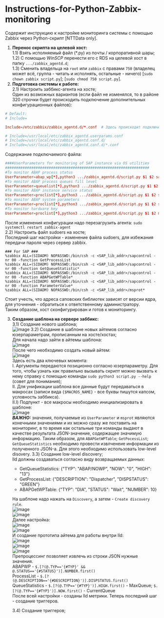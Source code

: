 # Instructions-for-Python-Zabbix-monitoring
Содержит инструкцию к настройке мониторинга системы с помощью Zabbix через Python-скрипт [NTTData only].

1) <strong>Перенос скрипта на целевой хост:</strong><br>
   1.1) Взять исполняемый файл (*.py) из почты / корпоративной шары;<br>
   1.2) С помощью <i>WinSCP</i> перенести его с RDS на целевой хост в папку `.../zabbix_agentd.d`;<br>
   1.3) Сменить владельца на `root` или `zabbix` с правами `750` (владелец может всё, группа - читать и исполнять, остальные - ничего) [`sudo chown zabbix script.py`]; [`sudo chmod 750 script.py`].<br>
2) <strong>Подготовка системы к работе:</strong><br>
   2.1) Настроить заббикс-агента на хосте;<br>
Один из возможных вариантов (если файл не изменялся, то в районе 320 строчки будет происходить подключение дополнительных конфигурационных файлов):
```conf
# Default:
# Include=

Include=/etc/zabbix/zabbix_agentd.d/*.conf  # Здесь происходит подключение

# Include=/usr/local/etc/zabbix_agentd.userparams.conf
# Include=/usr/local/etc/zabbix_agentd.conf.d/
# Include=/usr/local/etc/zabbix_agentd.conf.d/*.conf
```
Содержание подключаемого файла:
```conf
####UserParameters for monitoring of SAP instance via OS utilities
##################################################################
#To monitor ABAP process status
UserParameter=abap_wp[*],python3 .../zabbix_agentd.d/script.py $1 $2 sapcontrol -f ABAPGetWPTable -un $3
#To monitor ABAP process queues fill level
UserParameter=queuelist[*],python3 .../zabbix_agentd.d/script.py $1 $2 sapcontrol -f GetQueueStatistic -un $3
#To monitor ABAP instance service status
UserParameter=proclist[*],python3 .../zabbix_agentd.d/script.py $1 $2 sapcontrol -f GetProcessList -un $3
#To monitor ABAP system parameters
UserParameter=proclist[*],python3 .../zabbix_agentd.d/script.py $1 $2 sapcontrol -f ParameterValue -p $3 -un $4
#To monitor hardware key
UserParameter=proclist[*],python3 .../zabbix_agentd.d/script.py $1 $2 msprot -un $3
```
После изменения конфигурации надо перезагрузить агента: `sudo systemctl restart zabbix-agent`<br>
   2.2) Настроить файл sudoers на хосте;<br>
Последний шаг настройки - изменение файла sudoers, для избежания передачи пароля через сервер zabbix.
```
### For SAP ###
%zabbix ALL=(SIDADM) NOPASSWD:/bin/csh -c <SAP_lib_addr>/sapcontrol -nr 00 -function GetProcessList
%zabbix ALL=(SIDADM) NOPASSWD:/bin/csh -c <SAP_lib_addr>/sapcontrol -nr 00 -function GetQueueStatistic*
%zabbix ALL=(SIDADM) NOPASSWD:/bin/csh -c <SAP_lib_addr>/sapcontrol -nr 00 -function ABAPGetWPTable*
%zabbix ALL=(SIDADM) NOPASSWD:/bin/csh -c <SAP_lib_addr>/sapcontrol -nr 00 -function ParameterValue*
%zabbix ALL=(SIDADM) NOPASSWD:/bin/csh -c <SAP_lib_addr>/msprot*
```
Стоит учесть, что адреса саповских библиотек зависят от версии ядра, для уточнения - обратиться к ответственному администратору.<br>
Таким образом, хост сконфигурирован и готов к мониторингу.

3) <strong>Создание шаблона на сервере заббикс:</strong><br>
   3.1) Создание нового шаблона;<br>
![image](https://github.com/user-attachments/assets/d1e9080a-7441-40ef-a56f-670dc189494c)
   3.2) Создание в шаблоне новых айтемов согласно юзерпараметрам, прописанным на хосте/хостах;<br>
Для начала надо зайти в айтемы шаблона:<br>
![image](https://github.com/user-attachments/assets/ae61fae8-0bd2-492d-83b0-efb431864b7b)<br>
После чего необходимо создать новый айтем:<br>
![image](https://github.com/user-attachments/assets/de469696-fbeb-42ca-a857-72a2910620bb)<br>
Здесь есть два ключевых момента:<br>
I. Аргументы передаются позиционно согласно юзерпараметру. Для того, чтобы узнать как правильно вызывать скрипт можно вызвать к нему справку с помощью команды `sudo python3 script.py --help` (совет для понимания);<br>
II. Для унификации шаблона все данные будут передаваться в макросах (записи вида `{$MACROS_NAME}` - все буквы пишутся капсом, условность заббикса).<br>
II.I) Подпункт - все макросы необходимо инициализировать в шаблоне:<br>
![image](https://github.com/user-attachments/assets/c1075169-6b76-4a80-9eb2-ed72526d75e6)<br>
<strong><i>ВАЖНО:</i></strong> значения, получаемые из `UserParameter` и `msprot` являются конечными значениями и их можно сразу же поставить на мониторинг, в то время как остальные три команды выдают в качестве результата JSON-значение, содержащее значимую информацию. Таким образом, для `ABAPGetWPTable`; `GetPocessList`; `GetQueueStatistics` необходимо провести извлченеие информации из полученного JSON-а. Для этого необходимо использовать low-level disovery.
   3.3) Создание low-level discovery;<br>
   lld должны создаваться согласно виду возвращаемых данных:<br>
   <ul>
   <li>GetQueueStatistics: {"TYP": "ABAP/NOWP", "NOW": "0", "HIGH": "13"}</li>
   <li>GetProcessList: {"DESCRIPTION": "Dispatcher", "DISPSTATUS": "GREEN"}</li>
   <li>ABAPGetWPTable: {"TYP": "DIA", "STATUS": "Wait", "NUMBER": 10}</li>
   </ul>
   
   На шаблоне надо нажать на `Discovery`, а затем - `Create discovery rule`.<br>
   ![image](https://github.com/user-attachments/assets/3792f398-5f04-4886-a476-5ccea2758ff1)<br>
   ![image](https://github.com/user-attachments/assets/45a22ec2-0ab0-4ade-9f26-8ee5b5b24db0)<br>
   Далее настройка:<br>
   ![image](https://github.com/user-attachments/assets/ccbe7144-077f-4752-86da-a7192af68a36)<br>
   ![image](https://github.com/user-attachments/assets/2176ad6b-b7d9-4822-ac56-59f60ffcdefa)<br>
   И создание прототипа айтема для работы внутри lld:<br>
   ![image](https://github.com/user-attachments/assets/e96bfbb8-b727-4b44-853b-70567130d81d)<br>
   ![image](https://github.com/user-attachments/assets/4770a1bc-bf70-4bb6-8b2f-0f8d909a08d2)<br>
   ![image](https://github.com/user-attachments/assets/61f9c3be-b329-434d-bf88-807e790a6d4f)<br>
   Препроцессинг позволяет извлечь из строки JSON нужные значения.<br>
   ABAPWP - `$.[?(@.TYP=='{#TYP}' && @.STATUS=='{#STATUS}')].NUMBER.first()`<br>
   ProcessList - `$.[?(@.DESCRIPTION=='{#DESCRIPTION}')].DISPSTATUS.first()`<br>
   QueueStatistics - `$.[?(@.TYP=='{#TYP}')].HIGH.first()` - MaxQueue; `$.[?(@.TYP=='{#TYP}')].NOW.first()` - CurrentQueue<br>
   После всей настройки - созданы lld метрики. Теперь последний шаг - создание триггеров.<br>

   3.4) Создание триггеров;<br>
   



